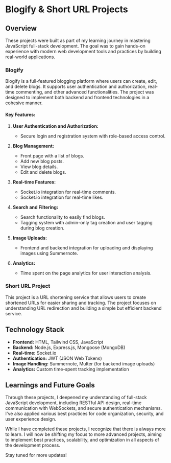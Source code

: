 # Blogify & Short URL Projects

## Overview

These projects were built as part of my learning journey in mastering JavaScript full-stack development. The goal was to gain hands-on experience with modern web development tools and practices by building real-world applications.

### Blogify

Blogify is a full-featured blogging platform where users can create, edit, and delete blogs. It supports user authentication and authorization, real-time commenting, and other advanced functionalities. The project was designed to implement both backend and frontend technologies in a cohesive manner.

#### Key Features:
1. **User Authentication and Authorization:** 
   - Secure login and registration system with role-based access control.

2. **Blog Management:**
   - Front page with a list of blogs.
   - Add new blog posts.
   - View blog details.
   - Edit and delete blogs.

3. **Real-time Features:**
   - Socket.io integration for real-time comments.
   - Socket.io integration for real-time likes.

4. **Search and Filtering:**
   - Search functionality to easily find blogs.
   - Tagging system with admin-only tag creation and user tagging during blog creation.

5. **Image Uploads:**
   - Frontend and backend integration for uploading and displaying images using Summernote.

6. **Analytics:**
   - Time spent on the page analytics for user interaction analysis.

### Short URL Project

This project is a URL shortening service that allows users to create shortened URLs for easier sharing and tracking. The project focuses on understanding URL redirection and building a simple but efficient backend service.

## Technology Stack

- **Frontend:** HTML, Tailwind CSS, JavaScript
- **Backend:** Node.js, Express.js, Mongoose (MongoDB)
- **Real-time:** Socket.io
- **Authentication:** JWT (JSON Web Tokens)
- **Image Handling:** Summernote, Multer (for backend image uploads)
- **Analytics:** Custom time-spent tracking implementation

## Learnings and Future Goals

Through these projects, I deepened my understanding of full-stack JavaScript development, including RESTful API design, real-time communication with WebSockets, and secure authentication mechanisms. I've also applied various best practices for code organization, security, and user experience design.

While I have completed these projects, I recognize that there is always more to learn. I will now be shifting my focus to more advanced projects, aiming to implement best practices, scalability, and optimization in all aspects of the development process.

Stay tuned for more updates!

